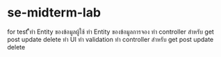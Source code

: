 # se-midterm-lab
for test
ืืทำ Entity ของข้อมูลผู้ใช้
ทำ Entity  ของข้อมูลการจอง
ทำ controller สำหรับ get post update delete
ทำ UI
ทำ validation
ทำ controller สำหรับ get post update delete